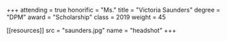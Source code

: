 +++
attending = true
honorific = "Ms."
title     = "Victoria Saunders"
degree    = "DPM"
award     = "Scholarship"
class     = 2019
weight    = 45

[[resources]]
  src  = "saunders.jpg"
  name = "headshot"
+++
